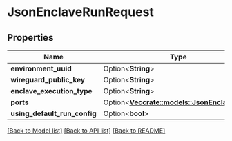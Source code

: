 # JsonEnclaveRunRequest

## Properties

Name | Type | Description | Notes
------------ | ------------- | ------------- | -------------
**environment_uuid** | Option<**String**> |  | [optional]
**wireguard_public_key** | Option<**String**> |  | [optional]
**enclave_execution_type** | Option<**String**> |  | [optional]
**ports** | Option<[**Vec<crate::models::JsonEnclavePort>**](json_EnclavePort.md)> |  | [optional]
**using_default_run_config** | Option<**bool**> |  | [optional]

[[Back to Model list]](../README.md#documentation-for-models) [[Back to API list]](../README.md#documentation-for-api-endpoints) [[Back to README]](../README.md)


